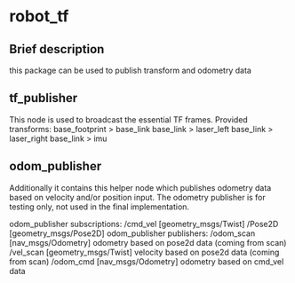 # robot_tf

## Brief description
this package can be used to publish transform and odometry data

## tf_publisher
This node is used to broadcast the essential TF frames. 
Provided transforms:
base_footprint > base_link
base_link > laser_left
base_link > laser_right
base_link > imu

## odom_publisher
Additionally it contains this helper node which publishes odometry data based on velocity and/or position input.
The odometry publisher is for testing only, not used in the final implementation.

odom_publisher subscriptions:
/cmd_vel [geometry_msgs/Twist]
/Pose2D [geometry_msgs/Pose2D]
odom_publisher publishers:
/odom_scan [nav_msgs/Odometry]
odometry based on pose2d data (coming from scan)
/vel_scan [geometry_msgs/Twist]
velocity based on pose2d data (coming from scan)
/odom_cmd [nav_msgs/Odometry]
odometry based on cmd_vel data

